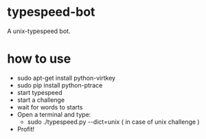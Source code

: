 typespeed-bot
=============

A unix-typespeed bot.

how to use
=============

* sudo apt-get install python-virtkey
* sudo pip install python-ptrace
* start typespeed
* start a challenge
* wait for words to starts
* Open a terminal and type:
	* sudo ./typespeed.py --dict=unix ( in case of unix challenge )
* Profit!

